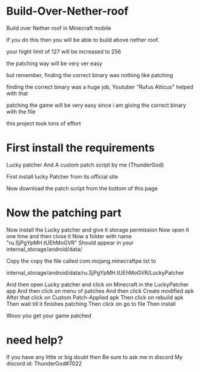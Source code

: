 # Build-Over-Nether-roof
Build over Nether roof in Minecraft mobile
 


If you do this then you will be able to build above
nether roof.

your hight limit of 127 will be increased to 256

the patching way will be very ver easy

but remember, finding the correct binary
was nothing like patching

finding the correct binary was a huge job, 
Youtuber "Rufus Atticus" helped with that 

patching the game will be very easy since i am giving the correct binary with the file

this project took tons of effort




# First install the requirements

Lucky patcher And A custom patch script by me (ThunderGod)

First install lucky Patcher from its official site

Now download the patch script from the bottom of this page

# Now the patching part

Now install the Lucky patcher and give it storage permission 
Now open it one time and then close it
Now a folder with name "ru.SjPgYpMH.tUEhMoGVR"
Should appear in your
internal_storage/android/data/

Copy the copy the file called com.mojang.minecraftpe.txt to 

internal_storage/android/data/ru.SjPgYpMH.tUEhMoGVR/LuckyPatcher

And then open Lucky patcher and click on Minecraft in the LuckyPatcher app
And then click on menu of patches
And then click Create modified apk
After that click on Custom Patch-Applied apk
Then click on rebuild apk
Then wait till it finishes patching 
Then click on go to file
Then install

Wooo you get your game patched

#  need help? 

If you have any little or big doubt then
Be sure to ask me in discord
My discord id: ThunderGod#7022

